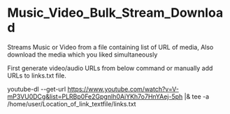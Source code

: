# Music_Video_Bulk_Stream_Download
Streams Music or Video from a file containing list of URL of media, Also download the media which you liked simultaneously 

First generate video/audio URLs from below command or manually add URLs to links.txt file.

youtube-dl --get-url https://www.youtube.com/watch?v=V-mP3VU0DCg&list=PLRBp0Fe2GpgnIh0AiYKh7o7HnYAej-5ph |& tee -a /home/user/Location_of_link_textfile/links.txt
